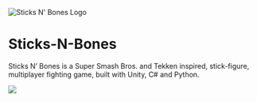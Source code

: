 ![Sticks N' Bones Logo](https://farm1.staticflickr.com/893/41773757894_f727959dc8_b.jpg)

# Sticks-N-Bones
Sticks N’ Bones is a Super Smash Bros. and Tekken inspired, stick-figure, multiplayer fighting game, built with Unity, C# and Python.

![](https://thumbs.gfycat.com/AmusingScarceEmu-size_restricted.gif)
